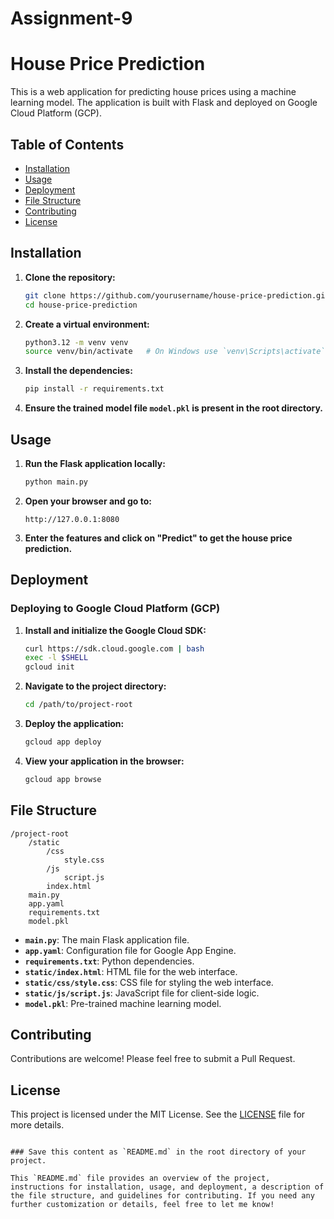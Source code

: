 # Assignment-9

# House Price Prediction

This is a web application for predicting house prices using a machine learning model. The application is built with Flask and deployed on Google Cloud Platform (GCP).

## Table of Contents

- [Installation](#installation)
- [Usage](#usage)
- [Deployment](#deployment)
- [File Structure](#file-structure)
- [Contributing](#contributing)
- [License](#license)

## Installation

1. **Clone the repository:**
   ```bash
   git clone https://github.com/yourusername/house-price-prediction.git
   cd house-price-prediction
   ```

2. **Create a virtual environment:**
   ```bash
   python3.12 -m venv venv
   source venv/bin/activate   # On Windows use `venv\Scripts\activate`
   ```

3. **Install the dependencies:**
   ```bash
   pip install -r requirements.txt
   ```

4. **Ensure the trained model file `model.pkl` is present in the root directory.**

## Usage

1. **Run the Flask application locally:**
   ```bash
   python main.py
   ```

2. **Open your browser and go to:**
   ```
   http://127.0.0.1:8080
   ```

3. **Enter the features and click on "Predict" to get the house price prediction.**

## Deployment

### Deploying to Google Cloud Platform (GCP)

1. **Install and initialize the Google Cloud SDK:**
   ```bash
   curl https://sdk.cloud.google.com | bash
   exec -l $SHELL
   gcloud init
   ```

2. **Navigate to the project directory:**
   ```bash
   cd /path/to/project-root
   ```

3. **Deploy the application:**
   ```bash
   gcloud app deploy
   ```

4. **View your application in the browser:**
   ```bash
   gcloud app browse
   ```

## File Structure

```
/project-root
    /static
        /css
            style.css
        /js
            script.js
        index.html
    main.py
    app.yaml
    requirements.txt
    model.pkl
```

- **`main.py`**: The main Flask application file.
- **`app.yaml`**: Configuration file for Google App Engine.
- **`requirements.txt`**: Python dependencies.
- **`static/index.html`**: HTML file for the web interface.
- **`static/css/style.css`**: CSS file for styling the web interface.
- **`static/js/script.js`**: JavaScript file for client-side logic.
- **`model.pkl`**: Pre-trained machine learning model.

## Contributing

Contributions are welcome! Please feel free to submit a Pull Request.

## License

This project is licensed under the MIT License. See the [LICENSE](LICENSE) file for more details.
```

### Save this content as `README.md` in the root directory of your project.

This `README.md` file provides an overview of the project, instructions for installation, usage, and deployment, a description of the file structure, and guidelines for contributing. If you need any further customization or details, feel free to let me know!
